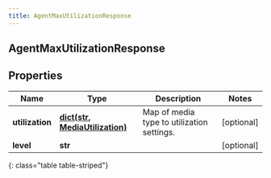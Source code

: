 ```yaml
---
title: AgentMaxUtilizationResponse
---
```

## AgentMaxUtilizationResponse

## Properties

|Name | Type | Description | Notes|
|------------ | ------------- | ------------- | -------------|
| **utilization** | [**dict(str, MediaUtilization)**](MediaUtilization.html) | Map of media type to utilization settings. | [optional] |
| **level** | **str** |  | [optional] |
{: class="table table-striped"}


